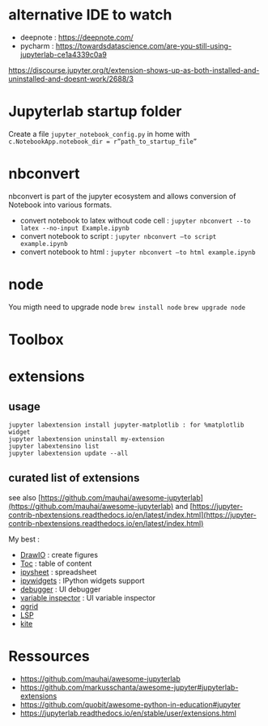

# alternative IDE to watch
 - deepnote : https://deepnote.com/
 - pycharm : https://towardsdatascience.com/are-you-still-using-jupyterlab-ce1a4339c0a9
 

https://discourse.jupyter.org/t/extension-shows-up-as-both-installed-and-uninstalled-and-doesnt-work/2688/3


# Jupyterlab startup folder
Create a file `jupyter_notebook_config.py` in home with `c.NotebookApp.notebook_dir = r”path_to_startup_file”`
 

# nbconvert
nbconvert is part of the jupyter ecosystem and allows conversion of Notebook into various formats.
 - convert notebook to latex without code cell : `jupyter nbconvert --to latex --no-input Example.ipynb `
 - convert notebook to script : `jupyter nbconvert –to script example.ipynb`
 - convert notebook to html : `jupyter nbconvert –to html example.ipynb`
 

# node
You migth need to upgrade node
`brew install node`
`brew upgrade node`


# Toolbox

# extensions
## usage
```
jupyter labextension install jupyter-matplotlib : for %matplotlib widget
jupyter labextension uninstall my-extension
jupyter labextensino list
jupyter labextension update --all
```

## curated list of extensions
see also [https://github.com/mauhai/awesome-jupyterlab](https://github.com/mauhai/awesome-jupyterlab) and [https://jupyter-contrib-nbextensions.readthedocs.io/en/latest/index.html](https://jupyter-contrib-nbextensions.readthedocs.io/en/latest/index.html)

My best : 
 - [DrawIO](https://github.com/QuantStack/jupyterlab-drawio) : create figures
 - [Toc](https://github.com/jupyterlab/jupyterlab-toc) : table of content
 - [ipysheet](https://github.com/QuantStack/ipysheet) : spreadsheet
 - [ipywidgets](https://github.com/jupyter-widgets/ipywidgets) : IPython widgets support
 - [debugger](https://github.com/jupyterlab/debugger) : UI debugger
 - [variable inspector](https://github.com/lckr/jupyterlab-variableInspector) : UI variable inspector
 - [qgrid](https://github.com/quantopian/qgrid)
 - [LSP](https://github.com/krassowski/jupyterlab-lsp)
 - [kite](https://github.com/kiteco/jupyterlab-kite)
 

# Ressources 
 - https://github.com/mauhai/awesome-jupyterlab
 - https://github.com/markusschanta/awesome-jupyter#jupyterlab-extensions
 - https://github.com/quobit/awesome-python-in-education#jupyter
 - https://jupyterlab.readthedocs.io/en/stable/user/extensions.html